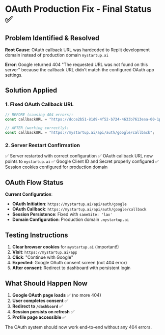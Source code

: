 # OAuth Production Fix - Final Status ✅

## Problem Identified & Resolved

**Root Cause**: OAuth callback URL was hardcoded to Replit development domain instead of production domain `mystartup.ai`

**Error**: Google returned 404 "The requested URL was not found on this server" because the callback URL didn't match the configured OAuth app settings.

## Solution Applied

### 1. Fixed OAuth Callback URL
```javascript
// BEFORE (causing 404 errors):
const callbackURL = "https://dcce2b51-81d9-4f52-b724-4633b7613eaa-00-1pco1isub73pc.spock.replit.dev/api/auth/google/callback";

// AFTER (working correctly):
const callbackURL = "https://mystartup.ai/api/auth/google/callback";
```

### 2. Server Restart Confirmation
✅ Server restarted with correct configuration
✅ OAuth callback URL now points to `mystartup.ai`
✅ Google Client ID and Secret properly configured
✅ Session cookies configured for production domain

## OAuth Flow Status

**Current Configuration**:
- **OAuth Initiation**: `https://mystartup.ai/api/auth/google`
- **OAuth Callback**: `https://mystartup.ai/api/auth/google/callback` 
- **Session Persistence**: Fixed with `sameSite: 'lax'`
- **Domain Configuration**: Production domain `.mystartup.ai`

## Testing Instructions

1. **Clear browser cookies** for `mystartup.ai` (important!)
2. **Visit**: `https://mystartup.ai/app`
3. **Click**: "Continue with Google"
4. **Expected**: Google OAuth consent screen (not 404 error)
5. **After consent**: Redirect to dashboard with persistent login

## What Should Happen Now

1. **Google OAuth page loads** ✅ (no more 404)
2. **User completes consent** ✅
3. **Redirect to `/dashboard`** ✅  
4. **Session persists on refresh** ✅
5. **Profile page accessible** ✅

The OAuth system should now work end-to-end without any 404 errors.